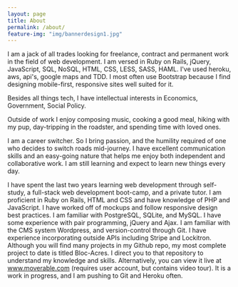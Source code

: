 ```yaml
---
layout: page
title: About
permalink: /about/
feature-img: "img/bannerdesign1.jpg"
---
```


I am a jack of all trades looking for freelance, contract and permanent work in the field of web development. I am versed in Ruby on Rails, jQuery, JavaScript, SQL, NoSQL, HTML, CSS, LESS, SASS, HAML. I've used heroku, aws, api's, google maps and TDD. I most often use Bootstrap because I find designing mobile-first, responsive sites well suited for it.

Besides all things tech, I have intellectual interests in Economics, Government, Social Policy.

Outside of work I enjoy composing music, cooking a good meal, hiking with my pup, day-tripping in the roadster, and spending time with loved ones.



 I am a career switcher. So I bring passion, and the humility required of one who decides to switch roads
mid-journey. I have excellent communication skills and an easy-going nature that helps me enjoy both
independent and collaborative work. I am still learning and expect to learn new things every day.

I have spent the last two years learning web development through self-study, a full-stack web
development boot-camp, and a private tutor. I am proficient in Ruby on Rails, HTML and CSS and
have knowledge of PHP and JavaScript. I have worked off of mockups and follow responsive design
best practices. I am familiar with PostgreSQL, SQLite, and MySQL. I have some experience with pair
programming, jQuery and Ajax. I am familiar with the CMS system Wordpress, and version-control
through Git. I have experience incorporating outside APIs including Stripe and Lockitron. Although you will find
many projects in my Github repo, my most complete project to date is titled Bloc-Acres. I direct you to
that repository to understand my knowledge and skills. Alternatively, you can view it live at
www.moverable.com (requires user account, but contains video tour). It is a work in progress, and I am
pushing to Git and Heroku often.


